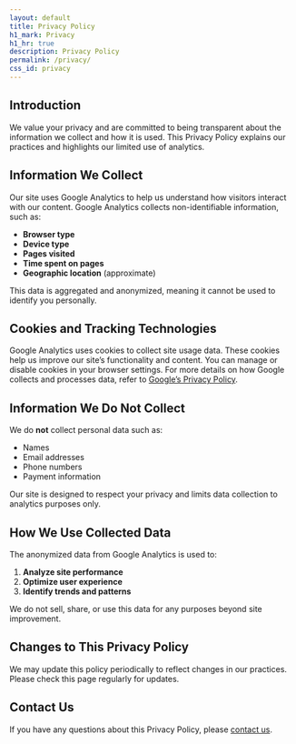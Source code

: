 ```yaml
---
layout: default
title: Privacy Policy
h1_mark: Privacy
h1_hr: true
description: Privacy Policy
permalink: /privacy/
css_id: privacy
---
```


## Introduction

We value your privacy and are committed to being transparent about the information we collect and how it is used. This Privacy Policy explains our practices and highlights our limited use of analytics.

## Information We Collect

Our site uses Google Analytics to help us understand how visitors interact with our content. Google Analytics collects non-identifiable information, such as:

* **Browser type**
* **Device type**
* **Pages visited**
* **Time spent on pages**
* **Geographic location** (approximate)

This data is aggregated and anonymized, meaning it cannot be used to identify you personally.

## Cookies and Tracking Technologies

Google Analytics uses cookies to collect site usage data. These cookies help us improve our site’s functionality and content. You can manage or disable cookies in your browser settings. For more details on how Google collects and processes data, refer to [Google’s Privacy Policy](https://policies.google.com/privacy).

## Information We Do Not Collect

We do **not** collect personal data such as:

* Names
* Email addresses
* Phone numbers
* Payment information

Our site is designed to respect your privacy and limits data collection to analytics purposes only.

## How We Use Collected Data

The anonymized data from Google Analytics is used to:

1. **Analyze site performance**
2. **Optimize user experience**
3. **Identify trends and patterns**

We do not sell, share, or use this data for any purposes beyond site improvement.

## Changes to This Privacy Policy

We may update this policy periodically to reflect changes in our practices. Please check this page regularly for updates.

## Contact Us

If you have any questions about this Privacy Policy, please [contact us]({{site.action_links.connect}}).